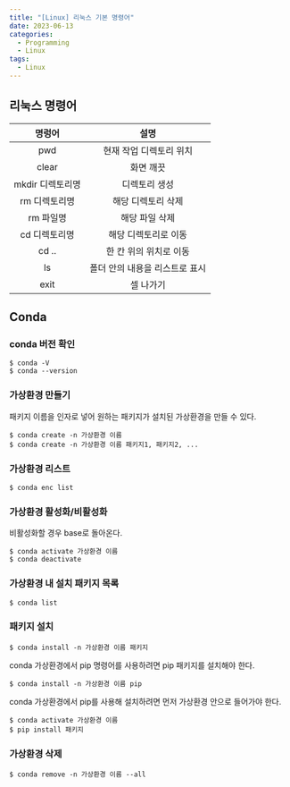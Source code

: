 ```yaml
---
title: "[Linux] 리눅스 기본 명령어"
date: 2023-06-13
categories:
  - Programming
  - Linux
tags:
  - Linux
---
```


## 리눅스 명령어

|명렁어|설명|
|:---:|:---:|
|pwd|현재 작업 디렉토리 위치|
|clear|화면 깨끗|
|mkdir 디렉토리명|디렉토리 생성|
|rm 디렉토리명|해당 디렉토리 삭제|
|rm 파일명|해당 파일 삭제|
|cd 디렉토리명|해당 디렉토리로 이동|
|cd ..|한 칸 위의 위치로 이동|
|ls|폴더 안의 내용을 리스트로 표시|
|exit|셀 나가기|

## Conda
### conda 버전 확인

```linux
$ conda -V
$ conda --version
```

### 가상환경 만들기
패키지 이름을 인자로 넣어 원하는 패키지가 설치된 가상환경을 만들 수 있다.

```linux
$ conda create -n 가상환경 이름
$ conda create -n 가상환경 이름 패키지1, 패키지2, ...
```

### 가상환경 리스트

```linux
$ conda enc list
```

### 가상환경 활성화/비활성화
비활성화할 경우 base로 돌아온다.

```linux
$ conda activate 가상환경 이름
$ conda deactivate
```

### 가상환경 내 설치 패키지 목록

```linux
$ conda list
```

### 패키지 설치

```linux
$ conda install -n 가상환경 이름 패키지
```

conda 가상환경에서 pip 명령어를 사용하려면 pip 패키지를 설치해야 한다.

```linux
$ conda install -n 가상환경 이름 pip
```

conda 가상환경에서 pip를 사용해 설치하려면 먼저 가상환경 안으로 들어가야 한다.

```linux
$ conda activate 가상환경 이름
$ pip install 패키지
```

### 가상환경 삭제

```linux
$ conda remove -n 가상환경 이름 --all
```